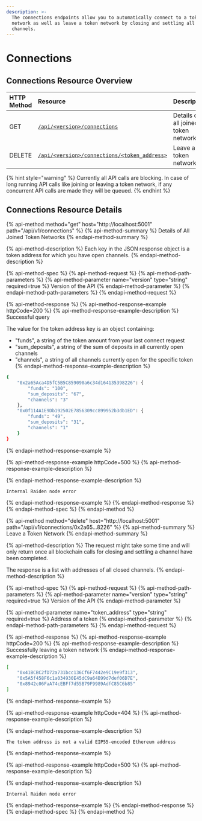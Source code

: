 ```yaml
---
description: >-
  The connections endpoints allow you to automatically connect to a token
  network as well as leave a token network by closing and settling all open
  channels.
---
```


# Connections

## Connections Resource Overview

| HTTP Method | Resource | Description |
| :--- | :--- | :--- |
| GET | [`/api/<version>/connections`](connections.md#details-of-all-joined-token-networks) | Details of all joined token networks |
| DELETE | [`/api/<version>/connections/<token_address>`](connections.md#leave-a-token-network) | Leave a token network |

{% hint style="warning" %}
Currently all API calls are blocking. In case of long running API calls like joining or leaving a token network, if any concurrent API calls are made they will be queued.
{% endhint %}

## Connections Resource Details

{% api-method method="get" host="http://localhost:5001" path="/api/v1/connections" %}
{% api-method-summary %}
Details of All Joined Token Networks
{% endapi-method-summary %}

{% api-method-description %}
Each key in the JSON response object is a token address for which you have open channels.
{% endapi-method-description %}

{% api-method-spec %}
{% api-method-request %}
{% api-method-path-parameters %}
{% api-method-parameter name="version" type="string" required=true %}
Version of the API
{% endapi-method-parameter %}
{% endapi-method-path-parameters %}
{% endapi-method-request %}

{% api-method-response %}
{% api-method-response-example httpCode=200 %}
{% api-method-response-example-description %}
Successful query  
  
The value for the token address key is an object containing:  
- "funds", a string of the token amount from your last connect request  
- "sum\_deposits", a string of the sum of deposits in all currently open channels  
- "channels", a string of all channels currently open for the specific token
{% endapi-method-response-example-description %}

```bash
{
    "0x2a65Aca4D5fC5B5C859090a6c34d164135398226": {
        "funds": "100",
        "sum_deposits": "67",
        "channels": "3"
    },
    "0x0f114A1E9Db192502E7856309cc899952b3db1ED": {
        "funds": "49",
        "sum_deposits": "31",
        "channels": "1"
    }
}
```
{% endapi-method-response-example %}

{% api-method-response-example httpCode=500 %}
{% api-method-response-example-description %}

{% endapi-method-response-example-description %}

```
Internal Raiden node error
```
{% endapi-method-response-example %}
{% endapi-method-response %}
{% endapi-method-spec %}
{% endapi-method %}

{% api-method method="delete" host="http://localhost:5001" path="/api/v1/connections/0x2a65...8226" %}
{% api-method-summary %}
Leave a Token Network
{% endapi-method-summary %}

{% api-method-description %}
The request might take some time and will only return once all blockchain calls for closing and settling a channel have been completed.  
  
The response is a list with addresses of all closed channels.
{% endapi-method-description %}

{% api-method-spec %}
{% api-method-request %}
{% api-method-path-parameters %}
{% api-method-parameter name="version" type="string" required=true %}
Version of the API
{% endapi-method-parameter %}

{% api-method-parameter name="token\_address" type="string" required=true %}
Address of a token
{% endapi-method-parameter %}
{% endapi-method-path-parameters %}
{% endapi-method-request %}

{% api-method-response %}
{% api-method-response-example httpCode=200 %}
{% api-method-response-example-description %}
Successfully leaving a token network
{% endapi-method-response-example-description %}

```bash
[
    "0x41BCBC2fD72a731bcc136Cf6F7442e9C19e9f313",
    "0x5A5f458F6c1a034930E45dC9a64B99d7def06D7E",
    "0x8942c06FaA74cEBFf7d55B79F9989AdfC85C6b85"
]
```
{% endapi-method-response-example %}

{% api-method-response-example httpCode=404 %}
{% api-method-response-example-description %}

{% endapi-method-response-example-description %}

```
The token address is not a valid EIP55-encoded Ethereum address
```
{% endapi-method-response-example %}

{% api-method-response-example httpCode=500 %}
{% api-method-response-example-description %}

{% endapi-method-response-example-description %}

```
Internal Raiden node error
```
{% endapi-method-response-example %}
{% endapi-method-response %}
{% endapi-method-spec %}
{% endapi-method %}

